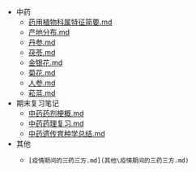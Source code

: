 <!-- docs/_sidebar.md -->

* 中药
  *   [药用植物科属特征简要.md](中药\药用植物科属特征简要.md) 
  * [产地分布.md](中药\产地分布.md) 
  * [丹参.md](中药\丹参.md) 
  * [茯苓.md](中药\茯苓.md) 
  * [金银花.md](中药\金银花.md) 
  * [菊花.md](中药\菊花.md) 
  * [人参.md](中药\人参.md) 
  * [菘蓝.md](中药\菘蓝.md) 
* 期末复习笔记
   *    [中药药剂梗概.md](中药\中药药剂梗概.md) 
   *    [中药药理复习.md](中药\中药药理复习.md) 
   *    [中药遗传育种学总结.md](中药\中药遗传育种学总结.md) 
* 其他
  *     [疫情期间的三药三方.md](其他\疫情期间的三药三方.md) 